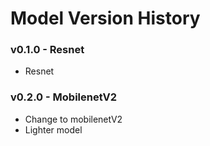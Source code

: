 # Model Version History

### v0.1.0 - Resnet
- Resnet
### v0.2.0 - MobilenetV2
- Change to mobilenetV2
- Lighter model